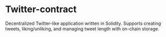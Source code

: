 # Twitter-contract
Decentralized Twitter-like application written in Solidity. Supports creating tweets, liking/unliking, and managing tweet length with on-chain storage.
